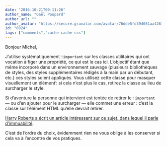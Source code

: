 ```yaml
---
date: "2016-10-21T09:11:26"
author_name: "Gaël Poupard"
author_url: ""
author_avatar: "https://secure.gravatar.com/avatar/76dde5fd394081aa4261802372fe2e33"
id: "8924"
tags: ["comments","cache-cache-css"]
---
```

Bonjour Michel,

J’utilise systématiquement `!important` sur les classes utilitaires qui ont vocation à figer une propriété, ce qui est le cas ici. L’objectif étant que même incorporé dans un environnement sauvage (plusieurs bibliothèques de styles, des styles supplémentaires rédigés à la main par un débutant, etc.) ces styles soient appliqués. Vous utilisez cette classe pour masquer visuellement un élément’: si cela n’est plus le cas, retirez la classe au lieu de surcharger le style.

Si d’aventure la personne qui intervient est tentée de retirer le `!important` —&nbsp;ou d’en ajouter pour le surcharger&nbsp;— elle commet une erreur&nbsp;: c’est la classe sur l’élément HTML qu’elle devrait retirer.

[Harry Roberts a écrit un article intéressant sur ce sujet, dans lequel il parle d’immuabilité](https://csswizardry.com/2016/05/the-importance-of-important/).

C’est de l’ordre du choix, évidemment rien ne vous oblige à les conserver si cela va à l’encontre de vos pratiques.